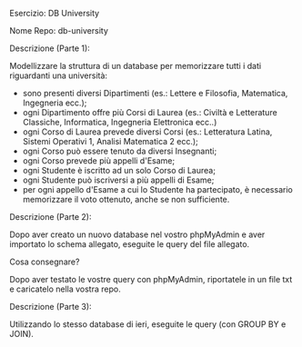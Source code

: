 Esercizio: DB University

Nome Repo: db-university

Descrizione (Parte 1):

Modellizzare la struttura di un database per memorizzare tutti i dati riguardanti una università:
- sono presenti diversi Dipartimenti (es.: Lettere e Filosofia, Matematica, Ingegneria ecc.);
- ogni Dipartimento offre più Corsi di Laurea (es.: Civiltà e Letterature Classiche, Informatica, Ingegneria Elettronica ecc..)
- ogni Corso di Laurea prevede diversi Corsi (es.: Letteratura Latina, Sistemi Operativi 1, Analisi Matematica 2 ecc.);
- ogni Corso può essere tenuto da diversi Insegnanti;
- ogni Corso prevede più appelli d'Esame;
- ogni Studente è iscritto ad un solo Corso di Laurea;
- ogni Studente può iscriversi a più appelli di Esame;
- per ogni appello d'Esame a cui lo Studente ha partecipato, è necessario memorizzare il voto ottenuto, anche se non sufficiente.


Descrizione (Parte 2):

Dopo aver creato un nuovo database nel vostro phpMyAdmin e aver importato lo schema allegato, eseguite le query del file allegato.

Cosa consegnare?

Dopo aver testato le vostre query con phpMyAdmin, riportatele in un file txt e caricatelo nella vostra repo.


Descrizione (Parte 3):

Utilizzando lo stesso database di ieri, eseguite le query (con GROUP BY e JOIN).